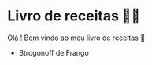 # Livro de receitas :man_cook:

Olá ! Bem vindo ao meu livro de receitas :wave:

- Strogonoff de Frango 

